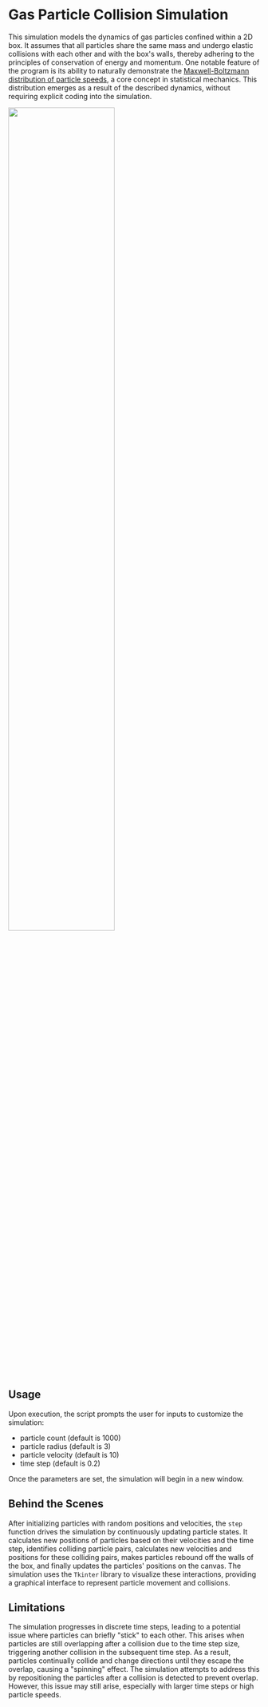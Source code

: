 # Gas Particle Collision Simulation

This simulation models the dynamics of gas particles confined within a 2D box. It assumes that all particles share the same mass and undergo elastic collisions with each other and with the box's walls, thereby adhering to the principles of conservation of energy and momentum. One notable feature of the program is its ability to naturally demonstrate the [Maxwell-Boltzmann distribution of particle speeds](https://en.wikipedia.org/wiki/Maxwell%E2%80%93Boltzmann_distribution), a core concept in statistical mechanics. This distribution emerges as a result of the described dynamics, without requiring explicit coding into the simulation.

<img src="./demo.gif" width="65%" />

## Usage

Upon execution, the script prompts the user for inputs to customize the simulation:
  - particle count (default is 1000)
  - particle radius (default is 3)
  - particle velocity (default is 10)
  - time step (default is 0.2)

Once the parameters are set, the simulation will begin in a new window.

## Behind the Scenes

After initializing particles with random positions and velocities, the `step` function drives the simulation by continuously updating particle states. It calculates new positions of particles based on their velocities and the time step, identifies colliding particle pairs, calculates new velocities and positions for these colliding pairs, makes particles rebound off the walls of the box, and finally updates the particles' positions on the canvas. The simulation uses the `Tkinter` library to visualize these interactions, providing a graphical interface to represent particle movement and collisions.

## Limitations

The simulation progresses in discrete time steps, leading to a potential issue where particles can briefly "stick" to each other. This arises when particles are still overlapping after a collision due to the time step size, triggering another collision in the subsequent time step. As a result, particles continually collide and change directions until they escape the overlap, causing a "spinning" effect. The simulation attempts to address this by repositioning the particles after a collision is detected to prevent overlap. However, this issue may still arise, especially with larger time steps or high particle speeds.
